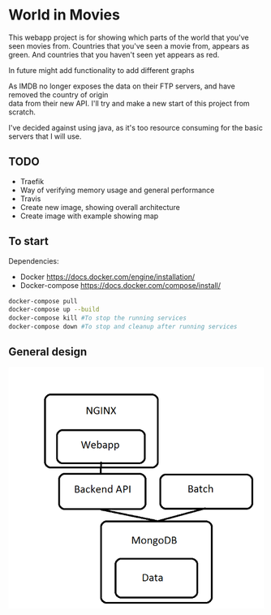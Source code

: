 # World in Movies


This webapp project is for showing which parts of the world that you've seen movies from.
Countries that you've seen a movie from, appears as green.
And countries that you haven't seen yet appears as red.

In future might add functionality to add different graphs


As IMDB no longer exposes the data on their FTP servers, and have removed the country of origin  
data from their new API. I'll try and make a new start of this project from scratch.

I've decided against using java, as it's too resource consuming for the basic servers that I will use.


## TODO

* Traefik
* Way of verifying memory usage and general performance
* Travis
* Create new image, showing overall architecture
* Create image with example showing map


## To start
Dependencies:

* Docker https://docs.docker.com/engine/installation/
* Docker-compose https://docs.docker.com/compose/install/

```bash
docker-compose pull
docker-compose up --build
docker-compose kill #To stop the running services
docker-compose down #To stop and cleanup after running services
```

## General design
![Architecture](worldinmovies-architecture.png)

